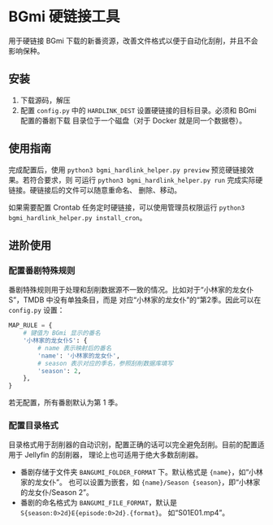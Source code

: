 # BGmi 硬链接工具

用于硬链接 BGmi 下载的新番资源，改善文件格式以便于自动化刮削，并且不会影响保种。

## 安装

1. 下载源码，解压
2. 配置 `config.py` 中的 `HARDLINK_DEST` 设置硬链接的目标目录。必须和 BGmi 配置的番剧下载
目录位于一个磁盘（对于 Docker 就是同一个数据卷）。

## 使用指南

完成配置后，使用 `python3 bgmi_hardlink_helper.py preview` 预览硬链接效果。若符合要求，则
可运行 `python3 bgmi_hardlink_helper.py run` 完成实际硬链接。硬链接后的文件可以随意重命名、
删除、移动。

如果需要配置 Crontab 任务定时硬链接，可以使用管理员权限运行
`python3 bgmi_hardlink_helper.py install_cron`。

## 进阶使用

### 配置番剧特殊规则

番剧特殊规则用于处理和刮削数据源不一致的情况。比如对于“小林家的龙女仆S”，TMDB 中没有单独条目，而是
对应“小林家的龙女仆”的“第2季。因此可以在 `config.py` 设置：

```python
MAP_RULE = {
    # 键值为 BGmi 显示的番名
    '小林家的龙女仆S': {
        # name 表示映射后的番名
        'name': '小林家的龙女仆',
        # season 表示对应的季名，参照刮削数据库填写
        'season': 2,
    },
}
```

若无配置，所有番剧默认为第 1 季。

### 配置目录格式

目录格式用于刮削器的自动识别，配置正确的话可以完全避免刮削。目前的配置适用于 Jellyfin 的刮削器，
理论上也可适用于绝大多数刮削器。

- 番剧存储于文件夹 `BANGUMI_FOLDER_FORMAT` 下。默认格式是 `{name}`，如“小林家的龙女仆”。
  也可以设置为嵌套，如 `{name}/Season {season}`，即“小林家的龙女仆/Season 2”。
- 番剧的命名格式为 `BANGUMI_FILE_FORMAT`，默认是 `S{season:0>2d}E{episode:0>2d}.{format}`。
  如“S01E01.mp4”。
